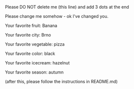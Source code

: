 Please DO NOT delete me (this line) and add 3 dots at the end

Please change me somehow - ok I've changed you.



Your favorite fruit: Banana

Your favorite city: Brno

Your favorite vegetable: pizza

Your favorite color: black

Your favorite icecream: hazelnut

Your favorite season: autumn


(after this, please follow the instructions in README.md)


